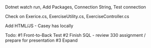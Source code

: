 Dotnet watch run, Add Packages, Connection String, Test connection

Check on Exerice.cs, ExerciseUtility.cs, ExerciseController.cs

Add HTML/JS - Casey has locally 

Todo:
#1 Front-to-Back Test
#2 Finish SQL - review 330 assignment / prepare for presentation
#3 Expand 